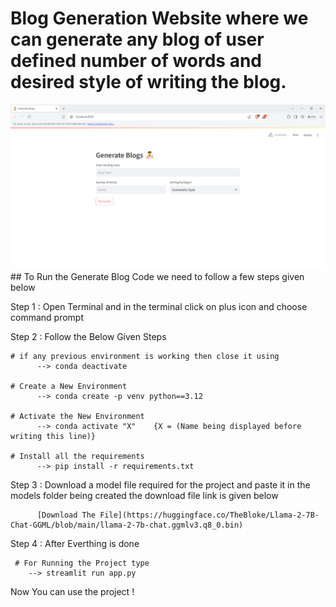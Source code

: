 # Blog Generation Website where we can generate any blog of user defined number of words and desired style of writing the blog.

<img src="images/Blog.png" alt="Blog" width="800"/>
## To Run the Generate Blog Code we need to follow a few steps given below

Step 1 : Open Terminal and in the terminal click on plus icon and choose command prompt

Step 2 : Follow the Below Given Steps 

    # if any previous environment is working then close it using 
          --> conda deactivate
          
    # Create a New Environment
          --> conda create -p venv python==3.12
          
    # Activate the New Environment
          --> conda activate "X"    {X = (Name being displayed before writing this line)}
          
    # Install all the requirements 
          --> pip install -r requirements.txt

Step 3 :  Download a model file required for the project and paste it in the models folder being created the download file link is given below 

          [Download The File](https://huggingface.co/TheBloke/Llama-2-7B-Chat-GGML/blob/main/llama-2-7b-chat.ggmlv3.q8_0.bin)


Step 4 : After Everthing is done 

     # For Running the Project type 
        --> streamlit run app.py

Now You can use the project !
